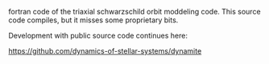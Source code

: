 fortran code of the triaxial schwarzschild orbit moddeling code. This source code compiles, but it misses some proprietary bits.

Development with public source code continues here:

https://github.com/dynamics-of-stellar-systems/dynamite